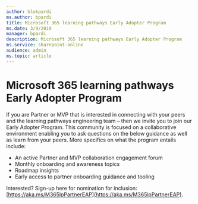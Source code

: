 ```yaml
---
author: blokpardi
ms.author: bpardi
title: Microsoft 365 learning pathways Early Adopter Program
ms.date: 3/9/2019
manager: bpardi
description: Microsoft 365 learning pathways Early Adopter Program
ms.service: sharepoint-online
audience: admin
ms.topic: article
---
```


# Microsoft 365 learning pathways Early Adopter Program

If you are Partner or MVP that is interested in connecting with your peers and the learning pathways engineering team – then we invite you to join our Early Adopter Program. This community is focused on a collaborative environment enabling you to ask questions on the below guidance as well as learn from your peers. More specifics on what the program entails include:  
- An active Partner and MVP collaboration engagement forum 
- Monthly onboarding and awareness topics 
- Roadmap insights 
- Early access to partner onboarding guidance and tooling 

Interested? Sign-up here for nomination for inclusion: [https://aka.ms/M365lpPartnerEAP](https://aka.ms/M365lpPartnerEAP).   
